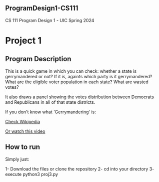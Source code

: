 ## ProgramDesign1-CS111
CS 111 Program Design 1 - UIC Spring 2024

# Project 1

## Program Description
This is a quick game in which you can check: whether a state is gerrymandered or not? If it is, againts which party is it gerrymandered? What are the eligible voter population in each state? What are wasted votes? 

It also draws a panel showing the votes distribution between Democrats and Republicans in all of that state districts.

If you don't know what 'Gerrymandering' is:

[Check Wikipedia](https://en.wikipedia.org/wiki/Gerrymandering)

[Or watch this video](https://www.youtube.com/watch?v=bGLRJ12uqmk)

## How to run
Simply just:

1- Download the files or clone the repository
2- cd into your directory
3- execute python3 proj3.py


